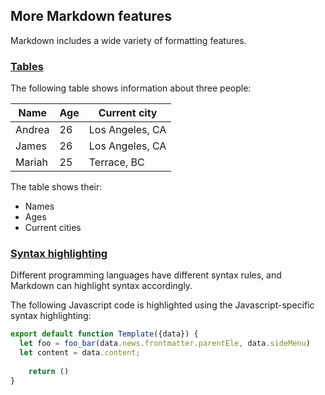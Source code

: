 ## More Markdown features

Markdown includes a wide variety of formatting features.

### [Tables](https://www.google.com/search?q=table&rlz=1C5CHFA_enUS920US926&source=lnms&tbm=isch&sa=X&ved=2ahUKEwiBq6mekPLuAhWIKzQIHQDODIkQ_AUoAnoECBYQBA&biw=1440&bih=729)

The following table shows information about three people:

| Name      | Age   | Current city      |
|-----------|-------|-------------------|
| Andrea    | 26    | Los Angeles, CA   | 
| James     | 26    | Los Angeles, CA   |
| Mariah    | 25    | Terrace, BC       |

The table shows their:

* Names
* Ages
* Current cities

### [Syntax highlighting](https://www.google.com/search?q=highlighter&rlz=1C5CHFA_enUS920US926&source=lnms&tbm=isch&sa=X&ved=2ahUKEwinsLPDkPLuAhUZCTQIHauUA1IQ_AUoAnoECB0QBA&biw=1440&bih=729)

Different programming languages have different syntax rules, and Markdown can highlight syntax accordingly.

The following Javascript code is highlighted using the Javascript-specific syntax highlighting:

```javascript
export default function Template({data}) {
  let foo = foo_bar(data.news.frontmatter.parentEle, data.sideMenu)
  let content = data.content;
  
    return ()
}
```

